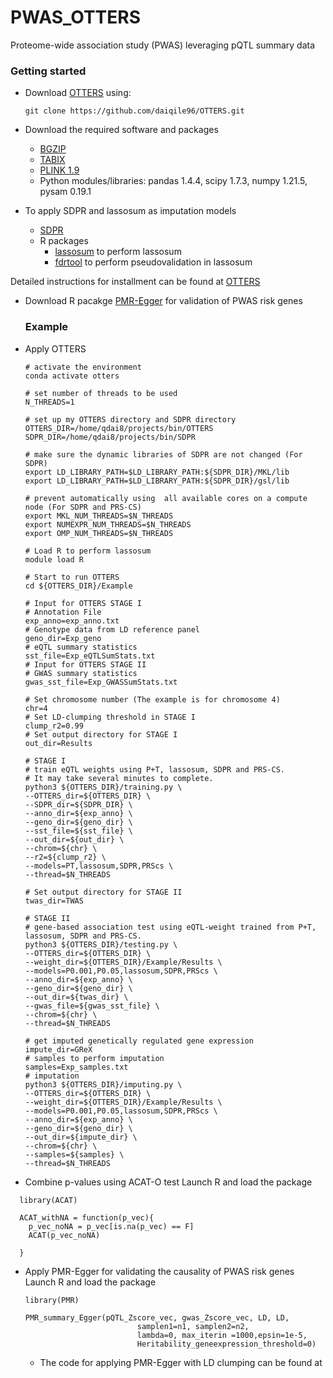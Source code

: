 # PWAS_OTTERS
Proteome-wide association study (PWAS) leveraging pQTL summary data

### Getting started

* Download [OTTERS](https://github.com/daiqile96/OTTERS)  using:
  ```
  git clone https://github.com/daiqile96/OTTERS.git
  ```

* Download the required software and packages
  * [BGZIP](http://www.htslib.org/doc/bgzip.html)
  * [TABIX](http://www.htslib.org/doc/tabix.html)
  * [PLINK 1.9](https://www.cog-genomics.org/plink/)
  * Python modules/libraries: pandas 1.4.4, scipy 1.7.3, numpy 1.21.5, pysam 0.19.1


* To apply SDPR and lassosum as imputation models
  * [SDPR](https://github.com/eldronzhou/SDPR)
  * R packages
    * [lassosum](https://github.com/tshmak/lassosum) to perform lassosum
    * [fdrtool](https://cran.r-project.org/web/packages/fdrtool/index.html) to perform pseudovalidation in lassosum

Detailed instructions for installment can be found at [OTTERS](https://github.com/daiqile96/OTTERS/blob/main/README.md)

* Download R pacakge [PMR-Egger](https://github.com/yuanzhongshang/PMR) for validation of PWAS risk genes
  

  ### Example

* Apply OTTERS
  ```
  # activate the environment
  conda activate otters
  
  # set number of threads to be used
  N_THREADS=1
  
  # set up my OTTERS directory and SDPR directory
  OTTERS_DIR=/home/qdai8/projects/bin/OTTERS
  SDPR_DIR=/home/qdai8/projects/bin/SDPR
  
  # make sure the dynamic libraries of SDPR are not changed (For SDPR)
  export LD_LIBRARY_PATH=$LD_LIBRARY_PATH:${SDPR_DIR}/MKL/lib
  export LD_LIBRARY_PATH=$LD_LIBRARY_PATH:${SDPR_DIR}/gsl/lib
  
  # prevent automatically using  all available cores on a compute node (For SDPR and PRS-CS)
  export MKL_NUM_THREADS=$N_THREADS
  export NUMEXPR_NUM_THREADS=$N_THREADS
  export OMP_NUM_THREADS=$N_THREADS
  
  # Load R to perform lassosum
  module load R
  
  # Start to run OTTERS
  cd ${OTTERS_DIR}/Example
  
  # Input for OTTERS STAGE I 
  # Annotation File 
  exp_anno=exp_anno.txt
  # Genotype data from LD reference panel
  geno_dir=Exp_geno
  # eQTL summary statistics 
  sst_file=Exp_eQTLSumStats.txt
  # Input for OTTERS STAGE II
  # GWAS summary statistics 
  gwas_sst_file=Exp_GWASSumStats.txt
  
  # Set chromosome number (The example is for chromosome 4)
  chr=4
  # Set LD-clumping threshold in STAGE I
  clump_r2=0.99
  # Set output directory for STAGE I
  out_dir=Results
  
  # STAGE I
  # train eQTL weights using P+T, lassosum, SDPR and PRS-CS. 
  # It may take several minutes to complete.
  python3 ${OTTERS_DIR}/training.py \
  --OTTERS_dir=${OTTERS_DIR} \
  --SDPR_dir=${SDPR_DIR} \
  --anno_dir=${exp_anno} \
  --geno_dir=${geno_dir} \
  --sst_file=${sst_file} \
  --out_dir=${out_dir} \
  --chrom=${chr} \
  --r2=${clump_r2} \
  --models=PT,lassosum,SDPR,PRScs \
  --thread=$N_THREADS
  
  # Set output directory for STAGE II
  twas_dir=TWAS
  
  # STAGE II
  # gene-based association test using eQTL-weight trained from P+T, lassosum, SDPR and PRS-CS.
  python3 ${OTTERS_DIR}/testing.py \
  --OTTERS_dir=${OTTERS_DIR} \
  --weight_dir=${OTTERS_DIR}/Example/Results \
  --models=P0.001,P0.05,lassosum,SDPR,PRScs \
  --anno_dir=${exp_anno} \
  --geno_dir=${geno_dir} \
  --out_dir=${twas_dir} \
  --gwas_file=${gwas_sst_file} \
  --chrom=${chr} \
  --thread=$N_THREADS
  
  # get imputed genetically regulated gene expression
  impute_dir=GReX
  # samples to perform imputation
  samples=Exp_samples.txt
  # imputation
  python3 ${OTTERS_DIR}/imputing.py \
  --OTTERS_dir=${OTTERS_DIR} \
  --weight_dir=${OTTERS_DIR}/Example/Results \
  --models=P0.001,P0.05,lassosum,SDPR,PRScs \
  --anno_dir=${exp_anno} \
  --geno_dir=${geno_dir} \
  --out_dir=${impute_dir} \
  --chrom=${chr} \
  --samples=${samples} \
  --thread=$N_THREADS
  ```

  
* Combine p-values using ACAT-O test
Launch R and load the package
```
  library(ACAT)
  
  ACAT_withNA = function(p_vec){
    p_vec_noNA = p_vec[is.na(p_vec) == F]
    ACAT(p_vec_noNA)
    
  }
  ```
  
* Apply PMR-Egger for validating the causality of PWAS risk genes
  Launch R and load the package
  ```
  library(PMR)
  
  PMR_summary_Egger(pQTL_Zscore_vec, gwas_Zscore_vec, LD, LD, 
                           samplen1=n1, samplen2=n2, 
                           lambda=0, max_iterin =1000,epsin=1e-5, 
                           Heritability_geneexpression_threshold=0)
  ```
  * The code for applying PMR-Egger with LD clumping can be found at 

